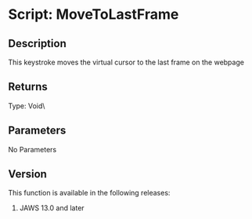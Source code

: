 # Script: MoveToLastFrame

## Description

This keystroke moves the virtual cursor to the last frame on the webpage

## Returns

Type: Void\

## Parameters

No Parameters

## Version

This function is available in the following releases:

1.  JAWS 13.0 and later

